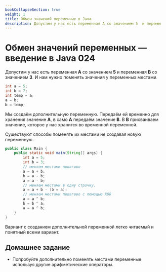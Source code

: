 ```yaml
---
bookCollapseSection: true
weight: 1
title: Обмен значений переменных в Java
description: Допустим у нас есть переменная A со значением 5  и переменная B со значением 3. И нам нужно поменять значения у переменных местами.
---
```


# Обмен значений переменных — введение в Java 024

Допустим у нас есть переменная **A** со значением **5**  и переменная **B** со значением **3**. И нам нужно поменять значения у переменных местами. 

```java
int a = 5;
int b = 7;
int temp = a;
a = b;
b = temp;
```

Мы создаём дополнительную переменную. Передаём ей временно для хранения значение **A**, в само **A** передаём значение **B**. В **B** присваиваем значение, которое у нас хранится во временной переменной. 

Существуют способы поменять их местами не создавая новую переменную.

```java
public class Main {
    public static void main(String[] args) {
        int a = 5;
        int b = 3;
        // меняем местами пошагово
        a = a + b;
        b = a - b;
        a = a - b;
        // меняем местами в одну строчку.
        a = a + b - (b = a);
        // меняем местами пошагово с помощью XOR
        a = a ^ b;
        b = b ^ a;
        a = a ^ b;
    }
}
```

Вариант с созданием дополнительной переменной легко читаемый и понятный всеми вариант. 
 
## Домашнее задание

- Попробуйте дополнительно поменять местами переменные используя другие арифметические операторы. 